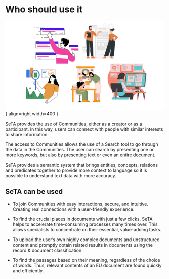 # Who should use it

![Image title](../img/who_use_it.png){ align=right width=400 }

SeTA provides the use of Communities, either as a creator or as a participant. In this way, users can connect with people with similar interests to share information.

The access to Communities allows the use of a Search tool to go through the data in the Communities. The user can search by presenting one or more keywords, but also by presenting text or even an entire document.       

SeTA provides a semantic system that brings entities, concepts, relations and predicates together to provide more context to language so it is possible to understand text data with more accuracy.




## SeTA can be used

-  To join Communities with easy interactions, secure, and intuitive.  Creating real connections with a user-friendly experience.   

- To find the crucial places in documents with just a few clicks. SeTA helps to accelerate time-consuming processes many times over. This allows specialists to concentrate on their essential, value-adding tasks.

- To upload the user’s own highly complex documents and unstructured content and promptly obtain related results in documents using the record & document classification. 

- To find the passages based on their meaning, regardless of the choice of words. Thus, relevant contents of an EU document are found quickly and efficiently.   



